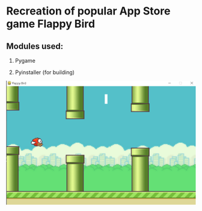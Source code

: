 # Recreation of popular App Store game Flappy Bird 

## Modules used: 
1. Pygame

2. Pyinstaller (for building)

![thumb](./img/preview.png)
